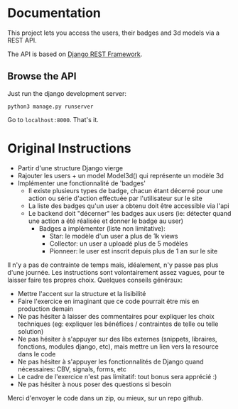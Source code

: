 # Documentation

This project lets you access the users, their badges and 3d models via a REST API.

The API is based on [Django REST Framework](http://www.django-rest-framework.org/).

## Browse the API

Just run the django development server:

    python3 manage.py runserver

Go to `localhost:8000`. That's it.


# Original Instructions

- Partir d'une structure Django vierge
- Rajouter les users + un model Model3d() qui représente un modèle 3d
- Implémenter une fonctionnalité de 'badges'
  - Il existe plusieurs types de badge, chacun étant décerné pour une action ou série d'action effectuée par l'utilisateur sur le site
  - La liste des badges qu'un user a obtenu doit être accessible via l'api
  - Le backend doit "décerner" les badges aux users (ie: détecter quand une action a été réalisée et donner le badge au user)
    - Badges a implémenter (liste non limitative):
      - Star: le modèle d'un user a plus de 1k views
      - Collector: un user a uploadé plus de 5 modèles
      - Pionneer: le user est inscrit depuis plus de 1 an sur le site


Il n'y a pas de contrainte de temps mais, idéalement, n'y passe pas plus d'une journée. Les instructions sont volontairement assez vagues, pour te laisser faire tes propres choix. Quelques conseils généraux:

- Mettre l'accent sur la structure et la lisibilité
- Faire l'exercice en imaginant que ce code pourrait être mis en production demain
- Ne pas hésiter à laisser des commentaires pour expliquer les choix techniques (eg: expliquer les bénéfices / contraintes de telle ou telle solution)
- Ne pas hésiter à s'appuyer sur des libs externes (snippets, libraires, fonctions, modules django, etc), mais mettre un lien vers la resource dans le code
- Ne pas hésiter à s'appuyer les fonctionnalités de Django quand nécessaires: CBV, signals, forms, etc
- Le cadre de l'exercice n'est pas limitatif: tout bonus sera apprécié :)
- Ne pas hésiter à nous poser des questions si besoin

Merci d'envoyer le code dans un zip, ou mieux, sur un repo github.
